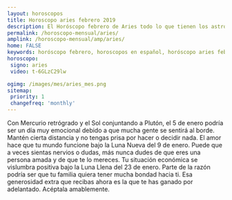 ```yaml
---
layout: horoscopos
title: Horoscopo aries febrero 2019
description: El Horóscopo febrero de Aries todo lo que tienen los astros preparados para este mes, amor, trabajo, familia. Todo sobre astrologia, tarot, predicciones. Horoscopo gratis en español, predicciones y astrología.
permalink: /horoscopo-mensual/aries/
amplink: /horoscopo-mensual/amp/aries/
home: FALSE
keywords: horóscopo febrero, horoscopos en español, horóscopo aries febrero , horóscopo esperanza gracia, horoscop, horóscopos gratis, horoscopo aries, Tarot, Astrologia, Zodíaco, aries, horoscopo gratis, horoscopo del mes 
horoscopo:
 signo: aries
 video: t-6GLzC29lw

ogimg: /images/mes/aries_mes.png
sitemap:
 priority: 1
 changefreq: 'monthly'
---
```



Con Mercurio retrógrado y el Sol conjuntando a Plutón, el 5 de enero podría ser un día muy emocional debido a que mucha gente se sentirá al borde. Mantén cierta distancia y no tengas prisa por hacer o decidir nada. El amor hace que tu mundo funcione bajo la Luna Nueva del 9 de enero. Puede que a veces sientas nervios o dudas, más nunca dudes de que eres una persona amada y de que te lo mereces. Tu situación económica se vislumbra positiva bajo la Luna Llena del 23 de enero. Parte de la razón podría ser que tu familia quiera tener mucha bondad hacia ti. Esa generosidad extra que recibas ahora es la que te has ganado por adelantado. Acéptala amablemente.